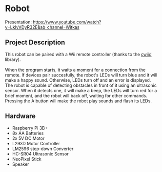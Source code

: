 # Robot
Presentation: https://www.youtube.com/watch?v=LkIvVDyR32E&ab_channel=Witkas <br>
## Project Description
This robot can be paired with a Wii remote controller (thanks to the [cwiid](https://github.com/azzra/python3-wiimote) library). <br><br>
When the program starts, it waits a moment for a connection from the remote. If devices pair succesfully, the robot's LEDs will turn blue and it will make a happy sound. Otherwise, LEDs turn off and an error is displayed. <br> 
The robot is capable of detecting obstacles in front of it using an ultrasonic sensor. When it detects one, it will make a beep, the LEDs will turn red for a brief moment, and the robot will back off, waiting for other commands. <br>
Pressing the A button will make the robot play sounds and flash its LEDs.
## Hardware
* Raspberry Pi 3B+
* 8x AA Batteries
* 2x 5V DC Motor
* L293D Motor Controller
* LM2596 step-down Converter
* HC-SR04 Ultrasonic Sensor
* NeoPixel Stick
* Speaker
